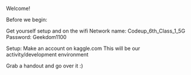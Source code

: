 Welcome!

Before we begin:

Get yourself setup and on the wifi
    Network name: Codeup_6th_Class_1_5G 
    Password: Geekdom1100


Setup:
    Make an account on kaggle.com
    This will be our activity/development environment


Grab a handout and go over it :)